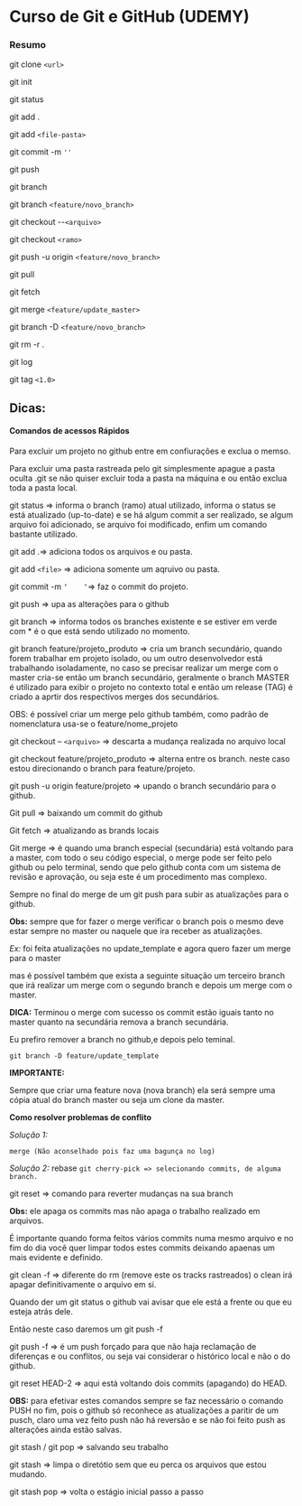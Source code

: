 # Curso de Git e GitHub (UDEMY)

### Resumo

git clone `<url>`

git init

git status

git add .

git add `<file-pasta>`

git commit -m `''`

git push

git branch

git branch `<feature/novo_branch>`

git checkout --`<arquivo>`

git checkout `<ramo>`

git push -u origin `<feature/novo_branch>`

git pull

git fetch

git merge `<feature/update_master>`

git branch -D `<feature/novo_branch>`

git rm -r .

git log

git tag `<1.0>`

## Dicas:
#### Comandos de acessos Rápidos

Para excluir um projeto no github entre em confiurações e exclua o memso.

Para excluir uma pasta rastreada pelo git simplesmente apague a pasta oculta .git se não quiser excluir toda a pasta na máquina e ou então exclua toda a pasta local.

git status => informa o branch (ramo) atual utilizado, informa o status se está atualizado (up-to-date) e se há algum commit a ser realizado, se algum arquivo foi adicionado, se arquivo foi modificado, enfim um comando bastante utilizado.

git add .=> adiciona todos os arquivos e ou pasta.

git add `<file>` => adiciona somente um aqruivo ou pasta.

git commit -m `‘    ‘`=>  faz o commit do projeto.

git push => upa as alterações para o github

git branch => informa todos os branches existente e se estiver em verde com * é o que está sendo utilizado no momento.

git branch feature/projeto_produto => cria um branch secundário, quando forem trabalhar em projeto isolado, ou um outro desenvolvedor está trabalhando isoladamente, no caso se precisar realizar um merge com o master cria-se então um branch secundário, geralmente o branch MASTER é utilizado para exibir o projeto no contexto total e então um release (TAG) é criado a aprtir dos respectivos merges dos secundários.

OBS: é possível criar um merge pelo github também, como padrão de nomenclatura usa-se o feature/nome_projeto

git checkout – `<arquivo>`  => descarta a mudança realizada no arquivo local

git checkout feature/projeto_produto => alterna entre os branch. neste caso estou direcionando o branch para feature/projeto.

git push -u origin feature/projeto => upando o branch secundário para o github.

Git pull => baixando um commit do github

Git fetch => atualizando as brands locais

Git merge => é quando uma branch especial (secundária) está voltando para a master, com todo o seu código especial, o merge pode ser feito pelo github ou pelo terminal, sendo que pelo github conta com um sistema de revisão e aprovação, ou seja este é um procedimento mas complexo.

Sempre no final do merge de um git push para subir as atualizações para o github.

**Obs:** sempre que for fazer o merge verificar o branch pois o mesmo deve estar sempre no master ou naquele que ira receber as atualizações.

*Ex:* foi feita atualizações no update_template e agora quero fazer um merge para o master

mas é possível também que exista a seguinte situação um terceiro branch que irá realizar um merge com o segundo branch e depois um merge com o master.

**DICA:** Terminou o merge com sucesso os commit estão iguais tanto no master quanto na secundária remova a  branch secundária.

Eu prefiro remover a branch no github,e depois pelo teminal.

`git branch -D feature/update_template`

**IMPORTANTE:**

Sempre que criar uma feature nova (nova branch) ela será sempre uma cópia atual do branch master ou seja um clone da master.


**Como resolver problemas de conflito**

*Solução 1:* 

`merge (Não aconselhado pois faz uma bagunça no log)`

*Solução 2:* rebase
 `git cherry-pick => selecionando commits, de alguma branch.`


git reset => comando para reverter mudanças na sua branch

**Obs:** ele apaga os commits mas não apaga o trabalho realizado em arquivos.

É importante quando forma feitos vários commits numa mesmo arquivo e no fim do dia você quer limpar todos estes commits deixando apaenas um mais evidente e definido.

git clean -f => diferente do rm (remove este os tracks rastreados) o clean irá apagar definitivamente o arquivo em si.

Quando der um git status o github vai avisar que ele está a frente ou que eu esteja atrás dele.

Então neste caso daremos um git push -f 

git push -f => é um push forçado para que não haja reclamação de diferenças e ou conflitos, ou seja vai considerar o histórico local e não o do github.

git reset HEAD-2 => aqui está voltando dois commits (apagando) do HEAD.

**OBS:** para efetivar estes comandos sempre se faz necessário o comando PUSH no fim, pois o github só reconhece as atualizações a paritir de um pusch, claro uma vez feito push não há reversão e se não foi feito push as alterações ainda estão salvas.

git stash / git pop => salvando seu trabalho

git stash => limpa o diretótio sem que eu perca os arquivos que estou mudando.

git stash pop => volta o estágio inicial passo a passo